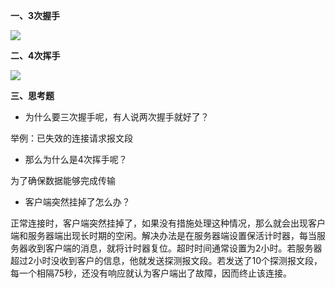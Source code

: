 **一、3次握手**

![](https://github.com/c-agam/notes/blob/master/images/3%E6%AC%A1%E6%8F%A1%E6%89%8B.png)

**二、4次挥手**

![](https://github.com/c-agam/notes/blob/master/images/4%E6%AC%A1%E6%8C%A5%E6%89%8B.png)

**三、思考题**

* 为什么要三次握手呢，有人说两次握手就好了？

举例：已失效的连接请求报文段

* 那么为什么是4次挥手呢？

为了确保数据能够完成传输

* 客户端突然挂掉了怎么办？

正常连接时，客户端突然挂掉了，如果没有措施处理这种情况，那么就会出现客户端和服务器端出现长时期的空闲。解决办法是在服务器端设置保活计时器，每当服务器收到客户端的消息，就将计时器复位。超时时间通常设置为2小时。若服务器超过2小时没收到客户的信息，他就发送探测报文段。若发送了10个探测报文段，每一个相隔75秒，还没有响应就认为客户端出了故障，因而终止该连接。
